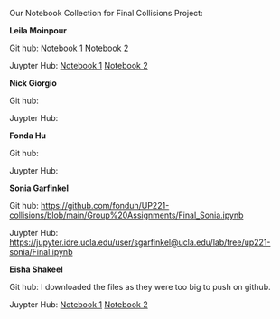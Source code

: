 Our Notebook Collection for Final Collisions Project: 

**Leila Moinpour**

Git hub: 
   [Notebook 1](https://github.com/fonduh/UP221-collisions/blob/main/Group%20Assignments/la_collisions_overview_leila/Leila_Final_Project_2020-Copy1.ipynb) 
   [Notebook 2](https://github.com/fonduh/UP221-collisions/blob/main/Group%20Assignments/la_collisions_overview_leila/Final_project_leila.ipynb)

Juypter Hub: 
   [Notebook 1](https://jupyter.idre.ucla.edu/user/lmoinpour@g.ucla.edu/lab/tree/UP221-collisions/Group%20Assignments/la_collisions_overview_leila/Leila_Final_Project_2020-Copy1.ipynb)
   [Notebook 2](https://jupyter.idre.ucla.edu/user/lmoinpour@g.ucla.edu/lab?)



**Nick Giorgio**

Git hub: 

Juypter Hub: 



**Fonda Hu**

Git hub: 

Juypter Hub: 



**Sonia Garfinkel**

Git hub: https://github.com/fonduh/UP221-collisions/blob/main/Group%20Assignments/Final_Sonia.ipynb

Juypter Hub: https://jupyter.idre.ucla.edu/user/sgarfinkel@ucla.edu/lab/tree/up221-sonia/Final.ipynb



**Eisha Shakeel** 

Git hub: I downloaded the files as they were too big to push on github.

Juypter Hub: [Notebook 1](https://jupyter.idre.ucla.edu/user/eishashakeel@g.ucla.edu/lab/tree/up221-Eisha/Week9/Eisha%20notebook%20for%20Group%20Assignment%204.ipynb)
[Notebook 2](https://jupyter.idre.ucla.edu/user/eishashakeel@g.ucla.edu/lab/tree/up221-Eisha/Week9/Eisha%20notebook%20for%20group%20assignment%202.ipynb)
